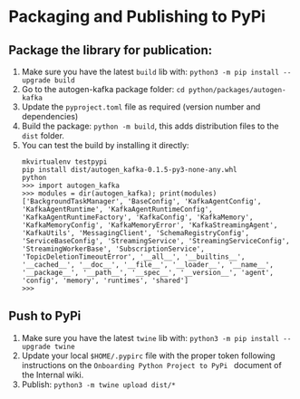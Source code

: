 # Packaging and Publishing to PyPi

## Package the library for publication:

1. Make sure you have the latest `build` lib with: `python3 -m pip install --upgrade build`
2. Go to the autogen-kafka package folder: `cd python/packages/autogen-kafka`
3. Update the `pyproject.toml` file as required (version number and dependencies)
4. Build the package: `python -m build`, this adds distribution files to the `dist` folder.
5. You can test the build by installing it directly:
    ```shell
    mkvirtualenv testpypi
    pip install dist/autogen_kafka-0.1.5-py3-none-any.whl
    python
    >>> import autogen_kafka
    >>> modules = dir(autogen_kafka); print(modules)
   ['BackgroundTaskManager', 'BaseConfig', 'KafkaAgentConfig', 'KafkaAgentRuntime', 'KafkaAgentRuntimeConfig', 'KafkaAgentRuntimeFactory', 'KafkaConfig', 'KafkaMemory', 'KafkaMemoryConfig', 'KafkaMemoryError', 'KafkaStreamingAgent', 'KafkaUtils', 'MessagingClient', 'SchemaRegistryConfig', 'ServiceBaseConfig', 'StreamingService', 'StreamingServiceConfig', 'StreamingWorkerBase', 'SubscriptionService', 'TopicDeletionTimeoutError', '__all__', '__builtins__', '__cached__', '__doc__', '__file__', '__loader__', '__name__', '__package__', '__path__', '__spec__', '__version__', 'agent', 'config', 'memory', 'runtimes', 'shared']
    >>> 
    ```

## Push to PyPi

1. Make sure you have the latest `twine` lib with: `python3 -m pip install --upgrade twine`
2. Update your local `$HOME/.pypirc` file with the proper token following instructions on the `Onboarding Python Project to PyPi
` document of the Internal wiki.
3. Publish: `python3 -m twine upload dist/*`

